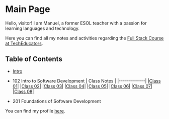# Main Page

Hello, visitor! I am Manuel, a former ESOL teacher with a passion for learning languages and technology.

Here you can find all my notes and activities regarding the [Full Stack Course at TechEducators](https://techeducators.co.uk/course/full-stack-mern-bootcamp).

## Table of Contents

- [Intro](https://mannyggb.github.io/reading-notes/intro)

- 102 Intro to Software Development
  | Class Notes |
  |-------------|
  |[Class 01](https://mannyggb.github.io/reading-notes/102-intro/class-notes/class-01)|
  |[Class 02](https://mannyggb.github.io/reading-notes/102-intro/class-notes/class-02)|
  |[Class 03](https://mannyggb.github.io/reading-notes/102-intro/class-notes/class-03)|
  |[Class 04](https://mannyggb.github.io/reading-notes/102-intro/class-notes/class-04)|
  |[Class 05](https://mannyggb.github.io/reading-notes/102-intro/class-notes/class-05)|
  |[Class 06](https://mannyggb.github.io/reading-notes/102-intro/class-notes/class-06)|
  |[Class 07](https://mannyggb.github.io/reading-notes/102-intro/class-notes/class-07)|
  |[Class 08](https://mannyggb.github.io/reading-notes/102-intro/class-notes/class-08)|
- 201 Foundations of Software Development

You can find my profile [here](https://github.com/MannyGGB).
